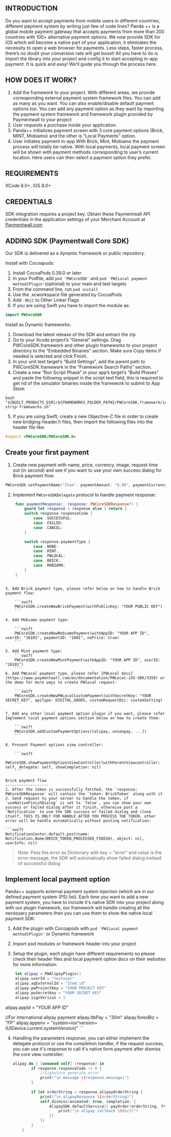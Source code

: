 INTRODUCTION
------------
Do you want to accept payments from mobile users in different countries, different payment system by writing just few of code lines? 
Panda ++ is a global mobile payment gateway that accepts payments from more than 200 countries with 100+ alternative payment options. We now provide SDK for iOS which will become a native part of your application, it eliminates the necessity to open a web browser for payments. Less steps, faster process, there’s no doubt your conversion rate will get boost! All you have to do is import the library into your project and config it to start accepting in-app payment. It is quick and easy! We'll guide you through the process here.

HOW DOES IT WORK?
-----------------
1. Add the framework to your project. 
With different areas, we provide corresponding external payment system framework files. You can add as many as you want. You can also enable/disable default payment options too. You can add any payment option as they want by importing the payment system framework and framework plugin provided by Paymentwall to your project
2. User requests a purchase inside your application.
3. Panda++ initializes payment screen with 3 core payment options (Brick, MINT, Mobiamo) and the other is “Local Payments” option.
4. User initiates payment in-app 
With Brick, Mint, Mobiamo the payment process will totally be native.
With local payments, local payment screen will be shown with payment methods corresponding to user’s current location. Here users can then select a payment option they prefer.

REQUIREMENTS
------------
XCode 8.0+, iOS 8.0+

CREDENTIALS
-----------
SDK integration requires a project key. Obtain these Paymentwall API credentials in the application settings of your Merchant Account at [Paymentwall.com](http://paymentwall.com/)

ADDING SDK (Paymentwall Core SDK)
---------------------
Our SDK is delivered as a dynamic framework or public repository.

Install with Cocoapods:

1. Install CocoaPods 0.39.0 or later
2. In your Podfile, add `pod 'PWCoreSDK'` and `pod 'PW[Local payment method]Plugin'`(optional) to your main and test targets
3. From the command line, run `pod install`
4. Use the .xcworkspace file generated by CocoaPods
5. Add `-ObjC` to Other Linker Flags 
6. If you are using Swift you have to import the module as:

```swift
import PWCoreSDK
```

Install as Dynamic frameworks:

1. Download the latest release of the SDK and extract the zip.
2. Go to your Xcode project’s “General” settings. Drag PWCoreSDK.framework and other plugin frameworks to your project directory to the “Embedded Binaries” section. Make sure Copy items if needed is selected and click Finish.
3. In your unit test target’s “Build Settings”, add the parent path to PWCoreSDK.framework in the “Framework Search Paths” section.
4. Create a new “Run Script Phase” in your app’s target’s “Build Phases” and paste the following snippet in the script text field, this is required to get rid of the simulator binaries inside the framework to submit to App Store:
```shell
bash "${BUILT_PRODUCTS_DIR}/${FRAMEWORKS_FOLDER_PATH}/PWCoreSDK.framework/ios-strip-frameworks.sh"
```

5. If you are using Swift, create a new Objective-C file in order to create new bridging-header.h files, then import the following files into the header file like:

```objective-c
#import <PWCoreSDK/PWCoreSDK.h> 
```

Create your first payment
-------------------------
1. Create new payment with name, price, currency, image, request time out (in second) and see if you want to use your own success dialog for Brick payment flow:
```swift
PWCoreSDK.setPaymentName("Item", paymentAmount: "9.99", paymentCurrency: "USD", paymentImage: choosenItem.image, useNativeFinishDialog: true, requestTimeout: 30)
```

2. Implement `PWCoreSDKDelegate` protocol to handle payment response:

   ```swift
	func paymentResponse(_ response: PWCoreSDKResponse?) {
		guard let response = response else { return }
		switch response.responseCode {
			case .SUCCESSFUL:
			case .FAILED:
			case .CANCEL:
		}

   		switch response.paymentType {
   			case .NONE:
   			case .MINT:
   			case .PWLOCAL:
			case .BRICK:
			case .MOBIAMO:
		}
	}
```

3. Add Brick payment type, please refer below on how to handle Brick payment flow:

	```swift
	PWCoreSDK.createNewBrickPayment(withPublicKey: "YOUR PUBLIC KEY")
	```

4. Add Mobiamo payment type:

	```swift
	PWCoreSDK.createNewMobiamoPayment(withAppID: "YOUR APP ID", userID: "10101", paymentID: "1001", noPrice: true)
	```

5. Add Mint payment type:
	```swift
	PWCoreSDK.createNewMintPayment(withAppID: "YOUR APP ID", userID: "10101")
	```
6. Add PWLocal payment type, please refer [PWLocal docs](https://www.paymentwall.com/en/documentation/PWLocal-iOS-SDK/3358) or the demo for more ways to create PWlocal request:

	```swift
	PWCoreSDK.createNewPWLocalCustomPayment(withSecretKey: "YOUR SECRET KEY", apiType: DIGITAL_GOODS, customRequestDic: customSetting)
	```

7. Add any other local payment option plugin if you want, please refer Implement local payment options section below on how to create them:
	
	```swift
	PWCoreSDK.addCustomPaymentOptions([alipay, unionpay, ...])
	```

8. Present Payment options view controller:
	
	```swift
	PWCoreSDK.showPaymentOptionsViewController(withParentViewcontroller: self, delegate: self, showCompletion: nil)
	```

Brick payment flow
-------------------
1. After the token is successfully fetched, the `response: PWCoreSDKResponse` will contain the `token: BrickToken` along with it
2. Send request to your server to handle the token, if `useNativeFinishDialog` is set to `false`, you can show your own success or failed dialog after it finish, otherwise post a `Notification` to use the SDK success or failed dialog and close itself, THIS IS ONLY FOR HANDLE AFTER YOU PROCESS THE TOKEN, other error will be handle automatically without posting notification:

```swift
NotificationCenter.default.post(name: Notification.Name(BRICK_TOKEN_PROCESSED_FINISH), object: nil, userInfo: nil)
```
> Note: Pass the error as Dictionary with key = "error" and value is the error message, the SDK will automatically show failed dialog instead of successful dialog

Implement local payment option
------------------------------
Panda++ supports external payment system injection (which are in our defined payment system (PS) list). Each time you want to add a new payment system, you have to include it's native SDK into your project along with our plugin framework, our framework will handle creating all the necessary parameters then you can use them to show the native local payment SDK:

1. Add the plugin with Cocoapods with `pod 'PW[Local payment method]Plugin'` or Dynamic framework
2. Import pod modules or framework header into your project
3. Setup the plugin, each plugin have different requirements so please check their header files and local payment option docs on their websites for more information:

   ```swift
	let alipay = PWAlipayPlugin()
	alipay.userId = "testuser"
	alipay.agExternalId = "Item id"
	alipay.pwProjectKey = "YOUR PROJECT KEY"
	alipay.pwSecretKey = "YOUR SECRET KEY"
	alipay.signVersion = 3
alipay.appId = "YOUR APP ID"

   //For international alipay payment
	alipay.itbPay = "30m"
	alipay.forexBiz = "FP"
	alipay.appenv = "system=ios^version=\(UIDevice.current.systemVersion)"
	```

4. Handling the parameters response, you can either implement the delegate protocol or use the completion handler, if the request success, you can use it's response to call it's native form payment after dismiss the core view controller:

	```swift
	alipay.do { [unowned self] (response) in
            if response.responseCode != 0 {
                //Signature generate error
                print("\n message \(response.message)")
            }
            
            if let orderString = response.alipayOrderString {
                print("\n alipayResponse \(orderString)")
                self.dismiss(animated: true, completion: {
                    AlipaySDK.defaultService().payOrder(orderString, fromScheme: self.appScheme, callback: { (dict) in
                        print("\n alipay callback \(dict)")
                    })
                })
            }
        }
	```


